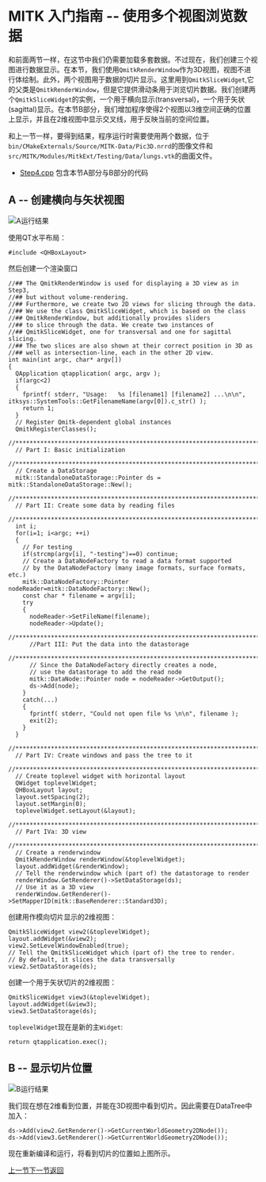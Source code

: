 MITK 入门指南 -- 使用多个视图浏览数据
==================================

和前面两节一样，在这节中我们仍需要加载多套数据。不过现在，我们创建三个视图进行数据显示。在本节，我们使用`QmitkRenderWindow`作为3D视图，视图不进行体绘制。此外，两个视图用于数据的切片显示。这里用到`QmitkSliceWidget`,它的父类是`QmitkRenderWindow`，但是它提供滑动条用于浏览切片数据。我们创建两个`QmitkSliceWidget`的实例，一个用于横向显示(transversal)，一个用于矢状(sagittal)显示。在本节B部分，我们增加程序使得2个视图以3维空间正确的位置上显示，并且在2维视图中显示交叉线，用于反映当前的空间位置。

和上一节一样，要得到结果，程序运行时需要使用两个数据，位于`bin/CMakeExternals/Source/MITK-Data/Pic3D.nrrd`的图像文件和`src/MITK/Modules/MitkExt/Testing/Data/lungs.vtk`的曲面文件。

* [Step4.cpp](http://docs.mitk.org/2012.06/Step4_8cpp-example.html) 包含本节A部分与B部分的代码

A -- 创建横向与矢状视图
---------------------

![A运行结果](http://docs.mitk.org/2012.06/step4a_result.png)

使用QT水平布局：

	#include <QHBoxLayout>

然后创建一个渲染窗口

	//## The QmitkRenderWindow is used for displaying a 3D view as in Step3,
	//## but without volume-rendering.
	//## Furthermore, we create two 2D views for slicing through the data.
	//## We use the class QmitkSliceWidget, which is based on the class
	//## QmitkRenderWindow, but additionally provides sliders
	//## to slice through the data. We create two instances of
	//## QmitkSliceWidget, one for transversal and one for sagittal slicing.
	//## The two slices are also shown at their correct position in 3D as
	//## well as intersection-line, each in the other 2D view.
	int main(int argc, char* argv[])
	{
	  QApplication qtapplication( argc, argv );
	  if(argc<2)
	  {
	    fprintf( stderr, "Usage:   %s [filename1] [filename2] ...\n\n", itksys::SystemTools::GetFilenameName(argv[0]).c_str() );
	    return 1;
	  }
	  // Register Qmitk-dependent global instances
	  QmitkRegisterClasses();
	  //*************************************************************************
	  // Part I: Basic initialization
	  //*************************************************************************
	  // Create a DataStorage
	  mitk::StandaloneDataStorage::Pointer ds = mitk::StandaloneDataStorage::New();
	  //*************************************************************************
	  // Part II: Create some data by reading files
	  //*************************************************************************
	  int i;
	  for(i=1; i<argc; ++i)
	  {
	    // For testing
	    if(strcmp(argv[i], "-testing")==0) continue;
	    // Create a DataNodeFactory to read a data format supported
	    // by the DataNodeFactory (many image formats, surface formats, etc.)
	    mitk::DataNodeFactory::Pointer nodeReader=mitk::DataNodeFactory::New();
	    const char * filename = argv[i];
	    try
	    {
	      nodeReader->SetFileName(filename);
	      nodeReader->Update();
	      //*********************************************************************
	      //Part III: Put the data into the datastorage
	      //*********************************************************************
	      // Since the DataNodeFactory directly creates a node,
	      // use the datastorage to add the read node
	      mitk::DataNode::Pointer node = nodeReader->GetOutput();
	      ds->Add(node);
	    }
	    catch(...)
	    {
	      fprintf( stderr, "Could not open file %s \n\n", filename );
	      exit(2);
	    }
	  }
	  //*************************************************************************
	  // Part IV: Create windows and pass the tree to it
	  //*************************************************************************
	  // Create toplevel widget with horizontal layout
	  QWidget toplevelWidget;
	  QHBoxLayout layout;
	  layout.setSpacing(2);
	  layout.setMargin(0);
	  toplevelWidget.setLayout(&layout);
	  //*************************************************************************
	  // Part IVa: 3D view
	  //*************************************************************************
	  // Create a renderwindow
	  QmitkRenderWindow renderWindow(&toplevelWidget);
	  layout.addWidget(&renderWindow);
	  // Tell the renderwindow which (part of) the datastorage to render
	  renderWindow.GetRenderer()->SetDataStorage(ds);
	  // Use it as a 3D view
	  renderWindow.GetRenderer()->SetMapperID(mitk::BaseRenderer::Standard3D);

创建用作模向切片显示的2维视图：

	QmitkSliceWidget view2(&toplevelWidget);
	layout.addWidget(&view2);
	view2.SetLevelWindowEnabled(true);
	// Tell the QmitkSliceWidget which (part of) the tree to render.
	// By default, it slices the data transversally
	view2.SetDataStorage(ds);

创建一个用于矢状切片的2维视图：

	QmitkSliceWidget view3(&toplevelWidget);
	layout.addWidget(&view3);
	view3.SetDataStorage(ds);

`toplevelWidget`现在是新的主`Widget`:

	return qtapplication.exec();

B -- 显示切片位置
----------------

![B运行结果](http://docs.mitk.org/2012.06/step4b_result.png)

我们现在想在2维看到位置，并能在3D视图中看到切片。因此需要在DataTree中加入：

	ds->Add(view2.GetRenderer()->GetCurrentWorldGeometry2DNode());
	ds->Add(view3.GetRenderer()->GetCurrentWorldGeometry2DNode());

现在重新编译和运行，将看到切片的位置如上图所示。

[上一节](step3.md)[下一节](step5.md)[返回](../MITK-tutorial.md)